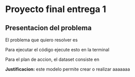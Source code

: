 # Proyecto final entrega 1

## Presentacion del problema

El problema que quiero resolver es

Para ejecutar el código ejecute esto en la terminal

Para el plan de accion, el dataset consiste en

**Justificacion:** este modelo permite crear o realizar aaaaaaa

